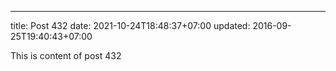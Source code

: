---
title: Post 432
date: 2021-10-24T18:48:37+07:00
updated: 2016-09-25T19:40:43+07:00

This is content of post 432
